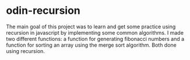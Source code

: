 # odin-recursion

The main goal of this project was to learn and get some practice using recursion in javascript by implementing some common algorithms.
I made two different functions: a function for generating fibonacci numbers and a function for sorting an array using the merge sort algorithm. Both done using recursion.